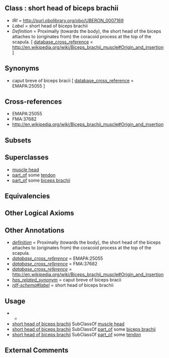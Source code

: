 
## Class : short head of biceps brachii

 * *IRI* = http://purl.obolibrary.org/obo/UBERON_0007169
 * *Label* = short head of biceps brachii
 * *Definition* = Proximally (towards the body), the short head of the biceps attaches to (originates from) the coracoid process at the top of the scapula. [ [database_cross_reference](../../ef/oboInOwl#hasDbXref.md) = http://en.wikipedia.org/wiki/Biceps_brachii_muscle#Origin_and_insertion ]

## Synonyms

 * caput breve of biceps bracii [ [database_cross_reference](../../ef/oboInOwl#hasDbXref.md) = EMAPA:25055 ]

## Cross-references

 * EMAPA:25055
 * FMA:37682
 * http://en.wikipedia.org/wiki/Biceps_brachii_muscle#Origin_and_insertion

## Subsets


## Superclasses

 * [muscle head](../../UBERON/06/UBERON_0011906.md)
 * [part_of](../../BFO/50/BFO_0000050.md) some [tendon](../../UBERON/43/UBERON_0000043.md)
 * [part_of](../../BFO/50/BFO_0000050.md) some [biceps brachii](../../UBERON/07/UBERON_0001507.md)

## Equivalencies


## Other Logical Axioms


## Other Annotations

 * *[definition](../../IAO/15/IAO_0000115.md)* = Proximally (towards the body), the short head of the biceps attaches to (originates from) the coracoid process at the top of the scapula.
 * *[database_cross_reference](../../ef/oboInOwl#hasDbXref.md)* = EMAPA:25055
 * *[database_cross_reference](../../ef/oboInOwl#hasDbXref.md)* = FMA:37682
 * *[database_cross_reference](../../ef/oboInOwl#hasDbXref.md)* = http://en.wikipedia.org/wiki/Biceps_brachii_muscle#Origin_and_insertion
 * *[has_related_synonym](../../ym/oboInOwl#hasRelatedSynonym.md)* = caput breve of biceps bracii
 * *[rdf-schema#label](../../el/rdf-schema#label.md)* = short head of biceps brachii

## Usage

 * -
 * [short head of biceps brachii](../../UBERON/69/UBERON_0007169.md) SubClassOf [muscle head](../../UBERON/06/UBERON_0011906.md)
 * [short head of biceps brachii](../../UBERON/69/UBERON_0007169.md) SubClassOf [part_of](../../BFO/50/BFO_0000050.md) some [biceps brachii](../../UBERON/07/UBERON_0001507.md)
 * [short head of biceps brachii](../../UBERON/69/UBERON_0007169.md) SubClassOf [part_of](../../BFO/50/BFO_0000050.md) some [tendon](../../UBERON/43/UBERON_0000043.md)

## External Comments

